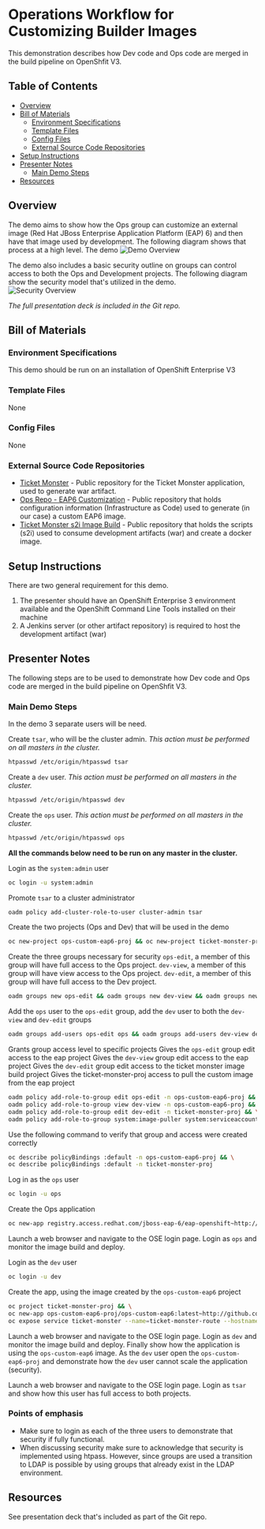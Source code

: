 # Operations Workflow for Customizing Builder Images #


This demonstration describes how Dev code and Ops code are merged in the build pipeline on OpenShfit V3.


## Table of Contents

* [Overview](#overview)
* [Bill of Materials](#bill-of-materials)
	* [Environment Specifications](#environment-specifications)
	* [Template Files](#template-files)
	* [Config Files](#config-files)
	* [External Source Code Repositories](#external-source-code-repositories)
* [Setup Instructions](#setup-instructions)
* [Presenter Notes](#presenter-notes)
	* [Main Demo Steps](#main-demo-steps)
* [Resources](#resources)



## Overview

The demo aims to show how the Ops group can customize an external image (Red Hat JBoss Enterprise Application Platform (EAP) 6) and then have that image used by development.  The following diagram shows that process at a high level.  The demo
![Demo Overview](images/demo-overview.png "Demo Overview")

The demo also includes a basic security outline on groups can control access to both the Ops and Development projects.  The following diagram show the security model that's utilized in the demo.  
![Security Overview](images/security-overview.png "Security Overview")

*The full presentation deck is included in the Git repo.*


## Bill of Materials

### Environment Specifications

This demo should be run on an installation of OpenShift Enterprise V3

### Template Files

None

### Config Files

None

### External Source Code Repositories

* [Ticket Monster](https://github.com/jboss-developer/ticket-monster) -  Public repository for the Ticket Monster application, used to generate war artifact.  
* [Ops Repo - EAP6 Customization](https://github.com/rhtconsulting/ops-custom-eap6) -  Public repository that holds configuration information (Infrastructure as Code) used to generate (in our case) a custom EAP6 image.
* [Ticket Monster s2i Image Build](https://github.com/rhtconsulting/ticket-monster-ose-s2i-build) - Public repository that holds the scripts (s2i) used to consume development artifacts (war) and create a docker image.


## Setup Instructions

There are two general requirement for this demo.

1. The presenter should have an OpenShift Enterprise 3 environment available and the OpenShift Command Line Tools installed on their machine
2. A Jenkins server (or other artifact repository) is required to host the development artifact (war)

## Presenter Notes

The following steps are to be used to demonstrate how Dev code and Ops code are merged in the build pipeline on OpenShfit V3.


### Main Demo Steps

In the demo 3 separate users will be need.  

Create `tsar`, who will be the cluster admin.  *This action must be performed on all masters in the cluster.*
```bash
htpasswd /etc/origin/htpasswd tsar
```

Create a `dev` user.  *This action must be performed on all masters in the cluster.*
```bash
htpasswd /etc/origin/htpasswd dev
```

Create the `ops` user. *This action must be performed on all masters in the cluster.*
```bash
htpasswd /etc/origin/htpasswd ops
```

**All the commands below need to be run on any master in the cluster.**

Login as the `system:admin` user
```bash
oc login -u system:admin
```

Promote `tsar` to a cluster administrator
```bash
oadm policy add-cluster-role-to-user cluster-admin tsar
```

Create the two projects (Ops and Dev) that will be used in the demo
```bash
oc new-project ops-custom-eap6-proj && oc new-project ticket-monster-proj
```

Create the three groups necessary for security
`ops-edit`, a member of this group will have full access to the Ops project.
`dev-view`, a member of this group will have view access to the Ops project.
`dev-edit`, a member of this group will have full access to the Dev project.
```bash
oadm groups new ops-edit && oadm groups new dev-view && oadm groups new dev-edit
```

Add the `ops` user to the `ops-edit` group, add the `dev` user to both the `dev-view` and `dev-edit` groups
```bash
oadm groups add-users ops-edit ops && oadm groups add-users dev-view dev && oadm groups add-users dev-edit dev
```

Grants group access level to specific projects
Gives the `ops-edit` group edit access to the eap project
Gives the `dev-view` group edit access to the eap project
Gives the `dev-edit` group edit access to the ticket monster image build project
Gives the ticket-monster-proj access to pull the custom image from the eap project
```bash
oadm policy add-role-to-group edit ops-edit -n ops-custom-eap6-proj && \
oadm policy add-role-to-group view dev-view -n ops-custom-eap6-proj && \
oadm policy add-role-to-group edit dev-edit -n ticket-monster-proj && \
oadm policy add-role-to-group system:image-puller system:serviceaccounts:ticket-monster-proj -n ops-custom-eap6-proj
```

Use the following command to verify that group and access were created correctly
```bash
oc describe policyBindings :default -n ops-custom-eap6-proj && \
oc describe policyBindings :default -n ticket-monster-proj
```

Log in as the `ops` user
```bash
oc login -u ops
```

Create the Ops application
```bash
oc new-app registry.access.redhat.com/jboss-eap-6/eap-openshift~http://github.com/rhtconsulting/ops-custom-eap6.git --name=ops-custom-eap6 --namespace=ops-custom-eap6-proj
```

Launch a web browser and navigate to the OSE login page.  Login as `ops` and monitor the image build and deploy.  


Login as the `dev` user
```bash
oc login -u dev
```

Create the app, using the image created by the `ops-custom-eap6` project
```bash
oc project ticket-monster-proj && \
oc new-app ops-custom-eap6-proj/ops-custom-eap6:latest~http://github.com/rhtconsulting/ticket-monster-build.git --name=ticket-monster && \
oc expose service ticket-monster --name=ticket-monster-route --hostname=ticket-monster.[Enter Hostname]
```


Launch a web browser and navigate to the OSE login page.  Login as `dev` and monitor the image build and deploy.  Finally show how the application is using the `ops-custom-eap6` image.
As the `dev` user open the `ops-custom-eap6-proj` and demonstrate how the `dev` user cannot scale the application (security).

Launch a web browser and navigate to the OSE login page.  Login as `tsar` and show how this user has full access to both projects.


### Points of emphasis

* Make sure to login as each of the three users to demonstrate that security if fully functional.
* When discussing security make sure to acknowledge that security is implemented using htpass.  However, since groups are used a transition to LDAP is possible by using groups that already exist in the LDAP environment.  


## Resources
See presentation deck that's included as part of the Git repo.
